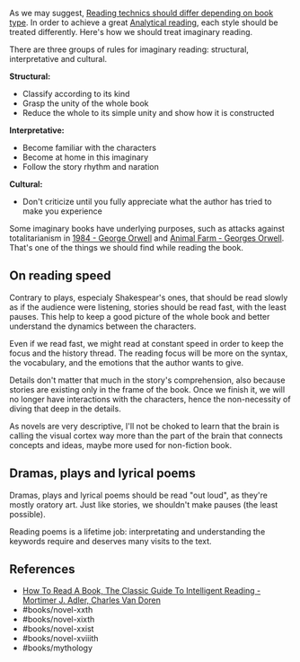 As we may suggest, [Reading technics should differ depending on book type](Reading%20technics%20should%20differ%20depending%20on%20book%20type.md). In order to achieve a great [Analytical reading](Analytical%20reading.md), each style should be treated differently. Here's how we should treat imaginary reading.

There are three groups of rules for imaginary reading: structural, interpretative and cultural.

**Structural:**
- Classify according to its kind
- Grasp the unity of the whole book
- Reduce the whole to its simple unity and show how it is constructed

**Interpretative:**
- Become familiar with the characters
- Become at home in this imaginary
- Follow the story rhythm and naration 

**Cultural:**
- Don't criticize until you fully appreciate what the author has tried to make you experience

Some imaginary books have underlying purposes, such as attacks against totalitarianism in [1984 - George Orwell](1984%20-%20George%20Orwell.md) and [Animal Farm - Georges Orwell](Animal%20Farm%20-%20Georges%20Orwell.md). That's one of the things we should find while reading the book. 

## On reading speed

Contrary to plays, especialy Shakespear's ones, that should be read slowly as if the audience were listening, stories should be read fast, with the least pauses. This help to keep a good picture of the whole book and better understand the dynamics between the characters. 

Even if we read fast, we might read at constant speed in order to keep the focus and the history thread. The reading focus will be more on the syntax, the vocabulary, and the emotions that the author wants to give. 

Details don't matter that much in the story's comprehension, also because stories are existing only in the frame of the book. Once we finish it, we will no longer have interactions with the characters, hence the non-necessity of diving that deep in the details. 

As novels are very descriptive, I'll not be choked to learn that the brain is calling the visual cortex way more than the part of the brain that connects concepts and ideas, maybe more used for non-fiction book. 

## Dramas, plays and lyrical poems

Dramas, plays and lyrical poems should be read "out loud", as they're mostly oratory art. Just like stories, we shouldn't make pauses (the least possible).

Reading poems is a lifetime job: interpretating and understanding the keywords require and deserves many visits to the text. 

## References
- [How To Read A Book, The Classic Guide To Intelligent Reading - Mortimer J. Adler, Charles Van Doren](How%20To%20Read%20A%20Book,%20The%20Classic%20Guide%20To%20Intelligent%20Reading%20-%20Mortimer%20J.%20Adler,%20Charles%20Van%20Doren.md)
- #books/novel-xxth 
- #books/novel-xixth 
- #books/novel-xxist
- #books/novel-xviiith 
- #books/mythology 
